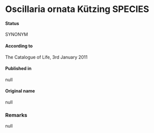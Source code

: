 # Oscillaria ornata Kützing SPECIES

#### Status
SYNONYM

#### According to
The Catalogue of Life, 3rd January 2011

#### Published in
null

#### Original name
null

### Remarks
null